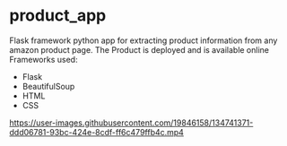 # product_app
Flask framework python app for extracting product information from any amazon product page. The Product is deployed and is available online <br>
Frameworks used:
- Flask
- BeautifulSoup
- HTML
- CSS

https://user-images.githubusercontent.com/19846158/134741371-ddd06781-93bc-424e-8cdf-ff6c479ffb4c.mp4

